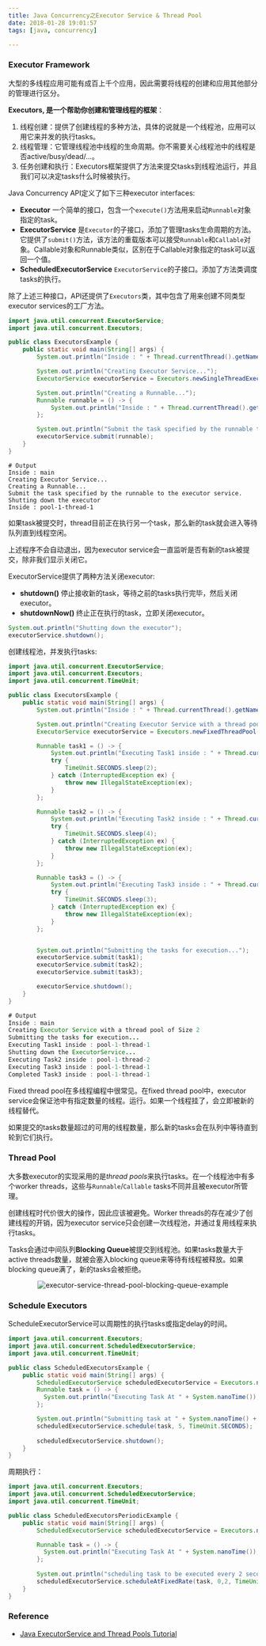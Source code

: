 ```yaml
---
title: Java Concurrency之Executor Service & Thread Pool
date: 2018-01-28 19:01:57
tags: [java, concurrency]

---
```


### Executor Framework

大型的多线程应用可能有成百上千个应用，因此需要将线程的创建和应用其他部分的管理进行区分。

**Executors, 是一个帮助你创建和管理线程的框架**：

1. 线程创建：提供了创建线程的多种方法，具体的说就是一个线程池，应用可以用它来并发的执行tasks。
2. 线程管理：它管理线程池中线程的生命周期。你不需要关心线程池中的线程是否active/busy/dead/…。
3. 任务创建和执行：Executors框架提供了方法来提交tasks到线程池运行，并且我们可以决定tasks什么时候被执行。

<!-- more -->

Java Concurrency API定义了如下三种executor interfaces:

* **Executor** 一个简单的接口，包含一个`execute()`方法用来启动`Runnable`对象指定的task。
* **ExecutorService** 是`Executor`的子接口，添加了管理tasks生命周期的方法。它提供了`submit()`方法，该方法的重载版本可以接受`Runnable`和`Callable`对象。Callable对象和Runnable类似，区别在于Callable对象指定的task可以返回一个值。
* **ScheduledExecutorService** `ExecutorService`的子接口。添加了方法类调度tasks的执行。

除了上述三种接口，API还提供了`Executors`类，其中包含了用来创建不同类型executor services的工厂方法。

```Java
import java.util.concurrent.ExecutorService;
import java.util.concurrent.Executors;

public class ExecutorsExample {
    public static void main(String[] args) {
        System.out.println("Inside : " + Thread.currentThread().getName());

        System.out.println("Creating Executor Service...");
        ExecutorService executorService = Executors.newSingleThreadExecutor();

        System.out.println("Creating a Runnable...");
        Runnable runnable = () -> {
            System.out.println("Inside : " + Thread.currentThread().getName());
        };

        System.out.println("Submit the task specified by the runnable to the executor service.");
        executorService.submit(runnable);
    }
}
```

```Shell
# Output
Inside : main
Creating Executor Service...
Creating a Runnable...
Submit the task specified by the runnable to the executor service.
Shutting down the executor
Inside : pool-1-thread-1
```

如果task被提交时，thread目前正在执行另一个task，那么新的task就会进入等待队列直到线程空闲。

上述程序不会自动退出，因为executor service会一直监听是否有新的task被提交，除非我们显示关闭它。

ExecutorService提供了两种方法关闭executor:

* **shutdown()** 停止接收新的task，等待之前的tasks执行完毕，然后关闭executor。
* **shutdownNow()** 终止正在执行的task，立即关闭executor。

```java
System.out.println("Shutting down the executor");
executorService.shutdown();
```

创建线程池，并发执行tasks:

```java
import java.util.concurrent.ExecutorService;
import java.util.concurrent.Executors;
import java.util.concurrent.TimeUnit;

public class ExecutorsExample {
    public static void main(String[] args) {
        System.out.println("Inside : " + Thread.currentThread().getName());

        System.out.println("Creating Executor Service with a thread pool of Size 2");
        ExecutorService executorService = Executors.newFixedThreadPool(2);

        Runnable task1 = () -> {
            System.out.println("Executing Task1 inside : " + Thread.currentThread().getName());
            try {
                TimeUnit.SECONDS.sleep(2);
            } catch (InterruptedException ex) {
                throw new IllegalStateException(ex);
            }
        };

        Runnable task2 = () -> {
            System.out.println("Executing Task2 inside : " + Thread.currentThread().getName());
            try {
                TimeUnit.SECONDS.sleep(4);
            } catch (InterruptedException ex) {
                throw new IllegalStateException(ex);
            }
        };

        Runnable task3 = () -> {
            System.out.println("Executing Task3 inside : " + Thread.currentThread().getName());
            try {
                TimeUnit.SECONDS.sleep(3);
            } catch (InterruptedException ex) {
                throw new IllegalStateException(ex);
            }
        };


        System.out.println("Submitting the tasks for execution...");
        executorService.submit(task1);
        executorService.submit(task2);
        executorService.submit(task3);

        executorService.shutdown();
    }
}
```

```java
# Output
Inside : main
Creating Executor Service with a thread pool of Size 2
Submitting the tasks for execution...
Executing Task1 inside : pool-1-thread-1
Shutting down the ExecutorService...
Executing Task2 inside : pool-1-thread-2
Executing Task3 inside : pool-1-thread-1
Completed Task3 inside : pool-1-thread-1
```

Fixed thread pool在多线程编程中很常见。在fixed thread pool中，executor service会保证池中有指定数量的线程。运行。如果一个线程挂了，会立即被新的线程替代。

如果提交的tasks数量超过的可用的线程数量，那么新的tasks会在队列中等待直到轮到它们执行。

### Thread Pool

大多数executor的实现采用的是*thread pools*来执行tasks。在一个线程池中有多个worker threads，这些与`Runnable`/`Callable` tasks不同并且被executor所管理。

创建线程时代价很大的操作，因此应该被避免。Worker threads的存在减少了创建线程的开销，因为executor service只会创建一次线程池，并通过复用线程来执行tasks。

Tasks会通过中间队列**Blocking Queue**被提交到线程池。如果tasks数量大于active threads数量，就被会塞入blocking queue来等待有线程被释放。如果blocking queue满了，新的tasks会被拒绝。

<div align=center>

![executor-service-thread-pool-blocking-queue-example](img/java-concurrency-executor-service-thread-pool/executor-service-thread-pool-blocking-queue-example.jpg)

</div>

### Schedule Executors

ScheduleExecutorService可以周期性的执行tasks或指定delay的时间。

```java
import java.util.concurrent.Executors;
import java.util.concurrent.ScheduledExecutorService;
import java.util.concurrent.TimeUnit;

public class ScheduledExecutorsExample {
    public static void main(String[] args) {
        ScheduledExecutorService scheduledExecutorService = Executors.newScheduledThreadPool(1);
        Runnable task = () -> {
          System.out.println("Executing Task At " + System.nanoTime());
        };

        System.out.println("Submitting task at " + System.nanoTime() + " to be executed after 5 seconds.");
        scheduledExecutorService.schedule(task, 5, TimeUnit.SECONDS);
        
        scheduledExecutorService.shutdown();
    }
}
```

周期执行：

```Java
import java.util.concurrent.Executors;
import java.util.concurrent.ScheduledExecutorService;
import java.util.concurrent.TimeUnit;

public class ScheduledExecutorsPeriodicExample {
    public static void main(String[] args) {
        ScheduledExecutorService scheduledExecutorService = Executors.newScheduledThreadPool(1);

        Runnable task = () -> {
          System.out.println("Executing Task At " + System.nanoTime());
        };
        
        System.out.println("scheduling task to be executed every 2 seconds with an initial delay of 0 seconds");
        scheduledExecutorService.scheduleAtFixedRate(task, 0,2, TimeUnit.SECONDS);
    }
}
```



### Reference

* [Java ExecutorService and Thread Pools Tutorial](https://www.callicoder.com/java-executor-service-and-thread-pool-tutorial/)